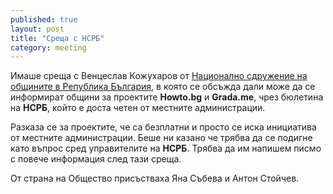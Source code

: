 ```yaml
---
published: true
layout: post
title: "Среща с НСРБ"
category: meeting
---
```


Имаше среща с Венцеслав Кожухаров от [Национално сдружение на общините в Република България](http://projects-namrb.org/index.php/bg/), в която се обсъжда дали може да се информират общини за проектите **Howto.bg** и **Grada.me**, чрез бюлетина на **НСРБ**, който е доста четен от местните администрации.

Разказа се за проектите, че са безплатни и просто се иска инициатива от местните администрации. Беше ни казано че трябва да се подигне като въпрос сред управителите на **НСРБ**. Трябва да им напишем писмо с повече информация след тази среща.

От страна на Общество присъстваха Яна Събева и Антон Стойчев.